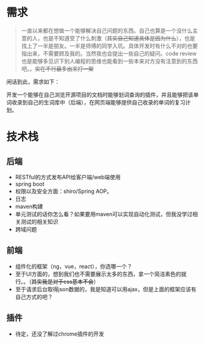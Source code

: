 # 需求 #
> 一直以来都在想做一个能够解决自己问题的东西。自己也算是一个没什么主意的人，也是不知道受了什么刺激（~~其实自己知道具体是因为什么~~），也是找上了一半是朋友。一半是师傅的同学入坑。具体开发时有什么不对的也要指出来，不需要顾及我的。当然我也会提出一些自己的疑问。code review也是能够多见识下别人编程的思维也能看到一些本来对方没有注意到的东西吧。。~~实在不行最多出来打一架~~


闲话到此，需求如下：

开发一个能够在自己浏览开源项目的文档时能够划词查询的插件，并且能够把该单词收录到自己的生词库中（后端），在网页端能够提供自己收录的单词的复习计划。

# 技术栈 #
## 后端
- RESTful的方式发布API给客户端/web端使用
- spring boot
- 权限以及安全方面：shiro/Spring AOP。
- 日志
- maven构建
- 单元测试的话你怎么看？如果要用maven可以实现自动化测试，但我没学过相关测试的相关知识
- 跨域问题


## 前端 ##
- 组件化的框架（ng，vue，react），你选哪一个？
- 至于UI方面的，想到我们也不需要展示太多的东西，拿一个简洁素色的就行。。（~~其实我是对于css基本不会~~）
- 至于请求后台取得json数据的，我是知道可以用ajax，但是上面的框架应该有自己方式的吧？
## 插件 ##
- 待定，还没了解过chrome插件的开发